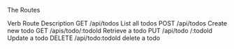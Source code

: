 The Routes

Verb        Route                       Description
GET         /api/todos                  List all todos
POST        /api/todos                  Create new todo
GET         /apis/todo/:todold          Retrieve a todo
PUT         /api/todo /:todold             Update a todo
DELETE    /api/todo:todold              delete a todo